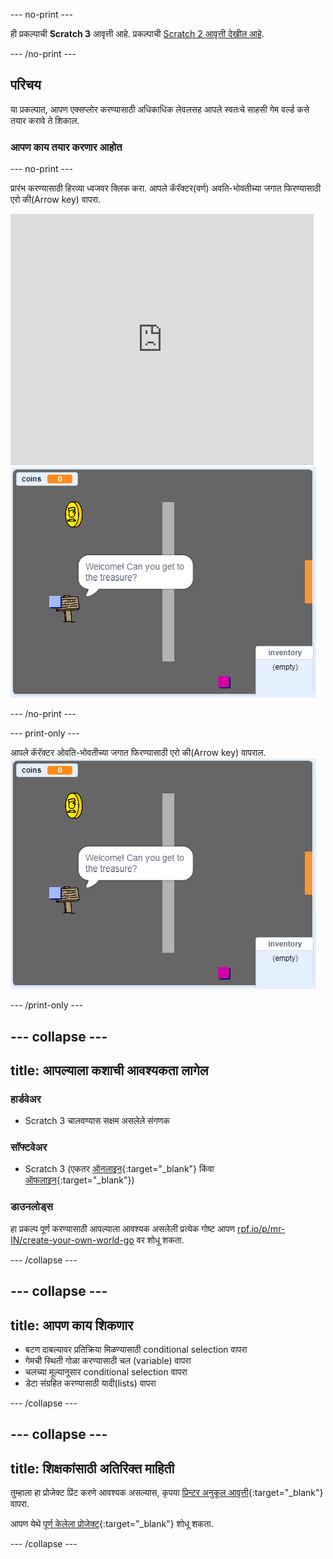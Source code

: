 --- no-print ---

ही प्रकल्पाची **Scratch 3** आवृत्ती आहे. प्रकल्पाची [Scratch 2 आवृत्ती देखील आहे](https://projects.raspberrypi.org/mr-IN/projects/create-your-own-world-scratch2).

--- /no-print ---

## परिचय

या प्रकल्पात, आपण एक्सप्लोर करण्यासाठी अधिकाधिक लेवलसह आपले स्वतःचे साहसी गेम वर्ल्ड कसे तयार करावे ते शिकाल.

### आपण काय तयार करणार आहोत

--- no-print ---

प्रारंभ करण्यासाठी हिरव्या ध्वजवर क्लिक करा. आपले कॅरॅक्टर(वर्ण) अवति-भोवतीच्या जगात फिरण्यासाठी एरो की(Arrow key) वापरा.

<div class="scratch-preview">
  <iframe allowtransparency="true" width="485" height="402" src="https://scratch.mit.edu/projects/embed/258757783/?autostart=false" frameborder="0" scrolling="no"></iframe>
  <img src="images/showcase.png">
</div>

--- /no-print ---

--- print-only ---

आपले कॅरॅक्टर ओवति-भोवतीच्या जगात फिरण्यासाठी एरो की(Arrow key) वापराल. ![showcase.png](images/showcase.png)

--- /print-only ---

--- collapse ---
---
title: आपल्याला कशाची आवश्यकता लागेल
---

### हार्डवेअर

- Scratch 3 चालवण्यास सक्षम असलेले संगणक

### सॉफ्टवेअर

- Scratch 3 (एकतर [ऑनलाइन](http://rpf.io/scratchon){:target="_blank"} किंवा [ऑफलाइन](http://rpf.io/scratchoff){:target="_blank"})

### डाउनलोड्स

हा प्रकल्प पूर्ण करण्यासाठी आपल्याला आवश्यक असलेली प्रत्येक गोष्ट आपण [rpf.io/p/mr-IN/create-your-own-world-go](https://rpf.io/p/mr-IN/create-your-own-world-go) वर शोधू शकता.

--- /collapse ---

--- collapse ---
---
title: आपण काय शिकणार
---

- बटण दाबल्यावर प्रतिक्रिया मिळण्यासाठी conditional selection वापरा
- गेमची स्थिती गोळा करण्यासाठी चल (variable) वापरा
- चलच्या मूल्यानूसार conditional selection वापरा
- डेटा संग्रहित करण्यासाठी यादी(lists) वापरा

--- /collapse ---

--- collapse ---
---
title: शिक्षकांसाठी अतिरिक्त माहिती
---

तुम्हाला हा प्रोजेक्ट प्रिंट करणे आवश्यक असल्यास, कृपया [प्रिन्टर अनुकूल आवृत्ती](https://projects.raspberrypi.org/mr-IN/projects/create-your-own-world/print){:target="_blank"} वापरा.

आपण येथे [पूर्ण केलेला प्रोजेक्ट](https://rpf.io/p/mr-IN/create-your-own-world-get){:target="_blank"} शोधू शकता.

--- /collapse ---